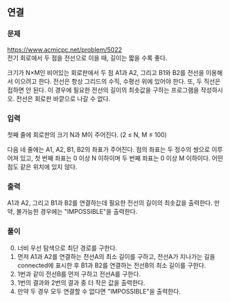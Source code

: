 ## 연결
### 문제
https://www.acmicpc.net/problem/5022  
전기 회로에서 두 점을 전선으로 이을 때, 길이는 짧을 수록 좋다.

크기가 N×M인 비어있는 회로판에서 두 점 A1과 A2, 그리고 B1와 B2를 전선을 이용해서 이으려고 한다. 전선은 항상 그리드의 수직, 수평선 위에 있어야 한다. 또, 두 직선은 접하면 안 된다. 이 경우에 필요한 전선의 길이의 최솟값을 구하는 프로그램을 작성하시오. 전선은 회로판 바깥으로 나갈 수 없다.

### 입력
첫째 줄에 회로판의 크기 N과 M이 주어진다. (2 ≤ N, M ≤ 100) 

다음 네 줄에는 A1, A2, B1, B2의 좌표가 주어진다. 점의 좌표는 두 정수의 쌍으로 이루어져 있고, 첫 번째 좌표는 0 이상 N 이하이며 두 번째 좌표는 0 이상 M 이하이다. 어떤 점도 같은 위치에 있지 않다.

### 출력
A1과 A2, 그리고 B1과 B2를 연결하는데 필요한 전선의 길이의 최솟값을 출력한다. 만약, 불가능한 경우에는 "IMPOSSIBLE"을 출력한다.

### 풀이
0. 너비 우선 탐색으로 최단 경로를 구한다.
1. 먼저 A1과 A2를 연결하는 전선A의 최소 길이를 구하고, 전선A가 지나가는 길을 connected에 표시한 후 B1과 B2를 연결하는 전선B의 최소 길이를 구한다.
2. 1번과 같이 전선B를 먼저 구하고 전선A를 구한다.
3. 1번의 결과와 2번의 결과 중 더 작은 값을 출력한다.
4. 만약 두 경우 모두 연결할 수 없다면 "IMPOSSIBLE"을 출력한다.